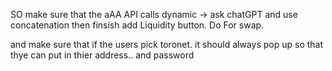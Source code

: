 SO make sure that the aAA API calls dynamic  -> ask chatGPT and use concatenation
then finsish add Liquidity button.
 Do For swap.

 and make sure that if the users pick toronet. it should always pop up so that thye can put in thier address.. and password
